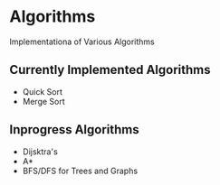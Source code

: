 # Algorithms
Implementationa of Various Algorithms

## Currently Implemented Algorithms
- Quick Sort
- Merge Sort

## Inprogress Algorithms
- Dijsktra's
- A*
- BFS/DFS for Trees and Graphs
